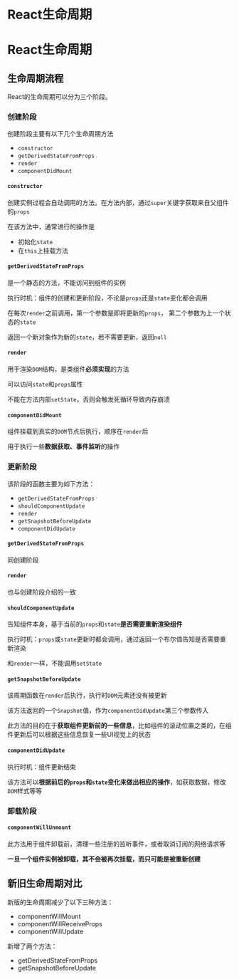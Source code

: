 # React生命周期


# React生命周期

## 生命周期流程

React的生命周期可以分为三个阶段。

### 创建阶段

创建阶段主要有以下几个生命周期方法

- `constructor`
- `getDerivedStateFromProps`
- `render`
- `componentDidMount`

#### `constructor`

创建实例过程会自动调用的方法。在方法内部，通过`super`关键字获取来自父组件的`props`

在该方法中，通常进行的操作是

- 初始化`state`
- 在`this`上挂载方法

#### `getDerivedStateFromProps`

是一个静态的方法，不能访问到组件的实例

执行时机：组件的创建和更新阶段，不论是`props`还是`state`变化都会调用

在每次`render`之前调用，第一个参数是即将更新的`props`， 第二个参数为上一个状态的`state`

返回一个新对象作为新的`state`，若不需要更新，返回`null`

#### `render`

用于渲染`DOM`结构，是类组件**必须实现**的方法

可以访问`state`和`props`属性

不能在方法内部`setState`，否则会触发死循环导致内存崩溃

#### `componentDidMount`

组件挂载到真实的`DOM`节点后执行，顺序在`render`后

用于执行一些**数据获取、事件监听**的操作

### 更新阶段

该阶段的函数主要为如下方法：

- `getDerivedStateFromProps`
- `shouldComponentUpdate`
- `render`
- `getSnapshotBeforeUpdate`
- `componentDidUpdate`

#### `getDerivedStateFromProps`

同创建阶段

#### `render`

也与创建阶段介绍的一致

#### `shouldComponentUpdate`

告知组件本身，基于当前的`props`和`state`**是否需要重新渲染组件**

执行时机：`props`或`state`更新时都会调用，通过返回一个布尔值告知是否需要重新渲染

和`render`一样，不能调用`setState`

#### `getSnapshotBeforeUpdate`

该周期函数在`render`后执行，执行时`DOM`元素还没有被更新

该方法返回的一个`Snapshot`值，作为`componentDidUpdate`第三个参数传入

此方法的目的在于**获取组件更新前的一些信息**，比如组件的滚动位置之类的，在组件更新后可以根据这些信息恢复一些UI视觉上的状态

#### `componentDidUpdate`

执行时机：组件更新结束

该方法可以**根据前后的`props`和`state`变化来做出相应的操作**，如获取数据，修改`DOM`样式等等

### 卸载阶段

#### `componentWillUnmount`

此方法用于组件卸载前，清理一些注册的监听事件，或者取消订阅的网络请求等

**一旦一个组件实例被卸载，其不会被再次挂载，而只可能是被重新创建**

## 新旧生命周期对比

新版的生命周期减少了以下三种方法：

- componentWillMount
- componentWillReceiveProps
- componentWillUpdate

新增了两个方法：

- getDerivedStateFromProps
- getSnapshotBeforeUpdate



